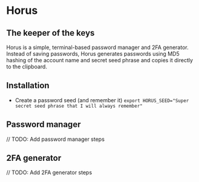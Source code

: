 # Horus
## The keeper of the keys

Horus is a simple, terminal-based password manager and 2FA generator.
Instead of saving passwords, Horus generates passwords using MD5 hashing of the account name and secret seed phrase and copies it directly to the clipboard.

## Installation

* Create a password seed (and remember it)
`export HORUS_SEED="Super secret seed phrase that I will always remember"`

## Password manager

// TODO: Add password manager steps

## 2FA generator

// TODO: Add 2FA generator steps
